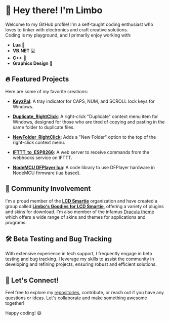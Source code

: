 # 👋 Hey there! I'm Limbo

Welcome to my GitHub profile! I'm a self-taught coding enthusiast who loves to tinker with electronics and craft creative solutions.<br> Coding is my playground, and I primarily enjoy working with:

- **Lua** 🐾
- **VB.NET** 💻
- **C++** 🔧
- **Graphics Design** 🎨

## 🔥 Featured Projects

Here are some of my favorite creations:

- **[KeyzPal](https://github.com/limbo666/KeyzPal)**: A tray indicator for CAPS, NUM, and SCROLL lock keys for Windows.

- **[Duplicate_RightClick](https://github.com/limbo666/Duplicate_RightClick)**: A right-click "Duplicate" context menu item for Windows, designed for those who are tired of copying and pasting in the same folder to duplicate files.

- **[NewFolder_RightClick](https://github.com/limbo666/NewFolder_RightClick)**: Adds a "New Folder" option to the top of the right-click context menu.

- **[IFTTT_to_ESP8266](https://github.com/limbo666/IFTTT_to_ESP8266)**: A web server to receive commands from the webhooks service on IFTTT.
  
- **[NodeMCU DFPlayer lua](https://github.com/limbo666/nodemcu-dfPlayer-lua-)**: A code library to use DFPlayer hardware in NodeMCU firmware (lua based).
  

## 🎉 Community Involvement

I'm a proud member of the **[LCD Smartie](https://github.com/LCD-Smartie/LCDSmartie)** organization and have created a group called **[Limbo's Goodies for LCD Smartie](https://github.com/Limbos-goodies-for-LCDSmartie)**, offering a variety of plugins and skins for download. I'm also member of the infamus [Dracula theme](https://github.com/dracula/dracula-theme) which offers a wide range of skins and themes for applications and programs.

## 🛠️ Beta Testing and Bug Tracking

With extensive experience in tech support, I frequently engage in beta testing and bug tracking. I leverage my skills to assist the community in developing and refining projects, ensuring robust and efficient solutions.

## 🌟 Let's Connect!

Feel free to explore my [repositories](https://github.com/limbo666?tab=repositories), contribute, or reach out if you have any questions or ideas. Let's collaborate and make something awesome together!

Happy coding! 😄

<!--
**limbo666/limbo666** is a ✨ _special_ ✨ repository because its `README.md` (this file) appears on your GitHub profile.

Here are some ideas to get you started:

- 🔭 I’m currently working on ...
- 🌱 I’m currently learning ...
- 👯 I’m looking to collaborate on ...
- 🤔 I’m looking for help with ...
- 💬 Ask me about ...
- 📫 How to reach me: ...
- 😄 Pronouns: ...
- ⚡ Fun fact: ...
-->
